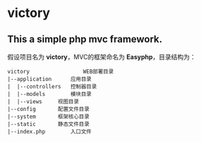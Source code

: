 # victory
This a simple php mvc framework.
------
假设项目名为 **victory**，MVC的框架命名为 **Easyphp**，目录结构为：<br>
```
victory     	    	WEB部署目录
|--application		应用目录
|  |--controllers	控制器目录
|  |--models		模块目录
|  |--views		视图目录
|--config		配置文件目录
|--system		框架核心目录
|--static		静态文件目录
|--index.php		入口文件
```